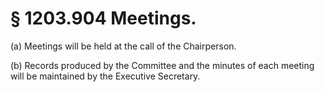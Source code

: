 # § 1203.904   Meetings.

(a) Meetings will be held at the call of the Chairperson.


(b) Records produced by the Committee and the minutes of each meeting will be maintained by the Executive Secretary.




